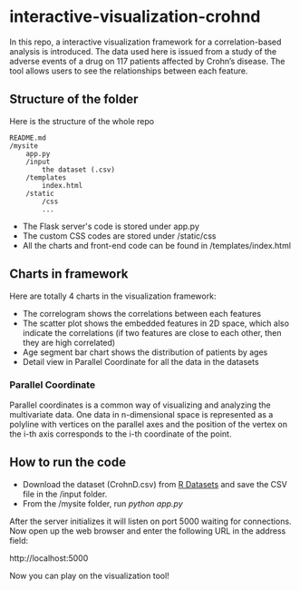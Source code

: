 # interactive-visualization-crohnd

In this repo, a interactive visualization framework for a correlation-based analysis is introduced. The data used here is issued from a study of the adverse events of a drug on 117 patients affected by Crohn’s disease. The tool allows users to see the relationships between each feature.


## Structure of the folder

Here is the structure of the whole repo

```
README.md
/mysite
    app.py
    /input
        the dataset (.csv)
    /templates
        index.html
    /static
        /css
        ...
```

* The Flask server's code is stored under app.py
* The custom CSS codes are stored under /static/css
* All the charts and front-end code can be found in /templates/index.html

## Charts in framework
Here are totally 4 charts in the visualization framework:

* The correlogram shows the correlations between each features
* The scatter plot shows the embedded features in 2D space, which also indicate the correlations (if two features are close to each other, then they are high correlated)
* Age segment bar chart shows the distribution of patients by ages
* Detail view in Parallel Coordinate for all the data in the datasets

### Parallel Coordinate 

Parallel coordinates is a common way of visualizing and analyzing the multivariate data. One data in n-dimensional space is represented as a polyline with vertices on the parallel axes and the position of the vertex on the i-th axis corresponds to the i-th coordinate of the point.


## How to run the code

* Download the dataset (CrohnD.csv) from [R Datasets](https://github.com/vincentarelbundock/Rdatasets/blob/master/csv/robustbase/CrohnD.csv) and save the CSV file in the /input folder.
* From the /mysite folder, run _python app.py_

After the server initializes it will listen on port 5000 waiting for connections. Now open up the web browser and enter the following URL in the address field:

http://localhost:5000

Now you can play on the visualization tool!

